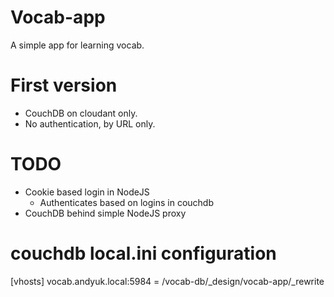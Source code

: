 #  Vocab-app

A simple app for learning vocab. 

# First version

- CouchDB on cloudant only.
- No authentication, by URL only.

# TODO

- Cookie based login in NodeJS
  - Authenticates based on logins in couchdb
- CouchDB behind simple NodeJS proxy

# couchdb local.ini configuration

[vhosts]
vocab.andyuk.local:5984 = /vocab-db/_design/vocab-app/_rewrite
